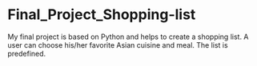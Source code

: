 # Final_Project_Shopping-list
My final project is based on Python and helps to create a shopping list. A user can choose his/her favorite Asian cuisine and meal. The list is predefined. 
